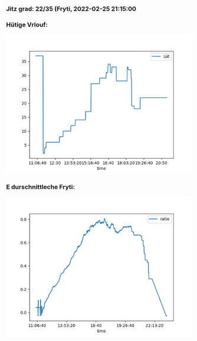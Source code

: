 ### Jitz grad: 22/35 (Fryti, 2022-02-25 21:15:00

### Hütige Vrlouf:
![Graph](Today.png)

### E durschnittleche Fryti:
![Graph](Fryti.png)